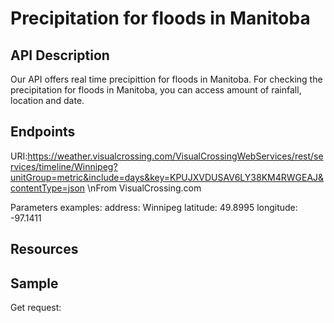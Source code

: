 # Precipitation for floods in Manitoba

## API Description  
Our API offers real time precipittion for floods in Manitoba. For checking the precipitation for floods in Manitoba, you can access amount of rainfall, location and date.

## Endpoints
URI:https://weather.visualcrossing.com/VisualCrossingWebServices/rest/services/timeline/Winnipeg?unitGroup=metric&include=days&key=KPUJXVDUSAV6LY38KM4RWGEAJ&contentType=json
\nFrom VisualCrossing.com

Parameters examples:
address: Winnipeg
latitude: 49.8995
longitude: -97.1411

## Resources

## Sample

Get request:
